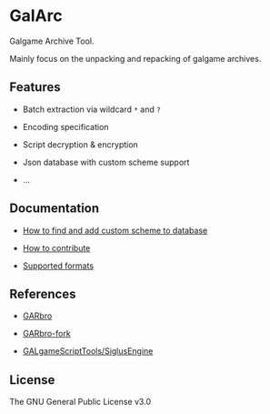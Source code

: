 # GalArc

Galgame Archive Tool.

Mainly focus on the unpacking and repacking of galgame archives.

## Features

* Batch extraction via wildcard `*` and `?`

* Encoding specification

* Script decryption & encryption

* Json database with custom scheme support

* ...

## Documentation

* [How to find and add custom scheme to database](./docs/contribution.md#find-and-add-custom-scheme-in-database)

* [How to contribute](./docs/contribution.md)

* [Supported formats](./docs/supported.md)

## References

* [GARbro](https://github.com/morkt/GARbro)

* [GARbro-fork](https://github.com/crskycode/GARbro)

* [GALgameScriptTools/SiglusEngine](https://github.com/yanhua0518/GALgameScriptTools/tree/master/SiglusEngine)

## License

The GNU General Public License v3.0
